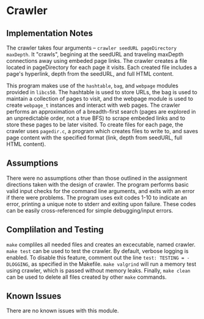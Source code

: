 # Crawler

## Implementation Notes
The crawler takes four arguments – `crawler seedURL pageDirectory maxDepth`. It "crawls", begining at the seedURL and traveling maxDepth connections away using embeded page links. 
The crawler creates a file located in pageDirectory for each page it visits. Each created file includes a page's hyperlink, depth from the seedURL, and full HTML content. 

This program makes use of the `hashtable`, `bag`, and `webpage` modules provided in `libcs50`. The hashtable is used to store URLs, the bag is used to maintain a collection of pages to visit, and the webpage module is used to create `webpage_t` instances and interact with web pages. The crawler performs an approximation of a breadth-first search (pages are explored in an unpredictable order, not a true BFS) to scrape embeded links and to store these pages to be later visited. To create files for each page, the crawler uses `pagedir.c`, a program which creates files to write to, and saves page content with the specified format (link, depth from seedURL, full HTML content). 

## Assumptions
There were no assumptions other than those outlined in the assignment directions taken with the design of crawler. The program performs basic valid input checks for the command line arguments, and exits with an error if there were problems. The program uses exit codes 1-10 to indicate an error, printing a unique note to stderr and exiting upon failure. These codes can be easily cross-referenced for simple debugging/input errors. 


## Complilation and Testing
`make` compliles all needed files and creates an excecutable, named crawler. `make test` can be used to test the crawler. By default, verbose logging is enabled. To disable this feature, comment out the line `test: TESTING = -DLOGGING`, as specified in the Makefile. `make valgrind` will run a memory test using crawler, which is passed without memory leaks. Finally, `make clean` can be used to delete all files created by other `make` commands. 

## Known Issues
There are no known issues with this module. 
